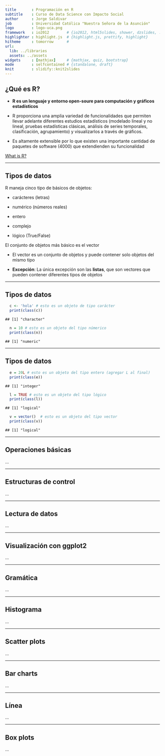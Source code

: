 ```yaml
---
title       : Programación en R
subtitle    : Curso de Data Science con Impacto Social
author      : Jorge Saldivar
job         : Universidad Católica "Nuestra Señora de la Asunción"
logo        : logo-uca.png
framework   : io2012        # {io2012, html5slides, shower, dzslides, ...}
highlighter : highlight.js  # {highlight.js, prettify, highlight}
hitheme     : tomorrow      # 
url:
  lib: ../libraries
  assets: ../assets
widgets     : [mathjax]     # {mathjax, quiz, bootstrap}
mode        : selfcontained # {standalone, draft}
knit        : slidify::knit2slides
---
```




## ¿Qué es R?

* **R es un lenguaje y entorno open-soure para computación y gráficos estadísticos**

* R proporciona una amplia variedad de funcionalidades que permiten llevar adelante diferentes estudios estadísticos (modelado lineal y no lineal, pruebas estadísticas clásicas, análisis de series temporales, clasificación, agrupamiento) y visualizarlos a través de gráficos. 

* Es altamente extensible por lo que existen una importante cantidad de paquetes de software (4000) que extendienden su funcionalidad

[What is R?](https://www.r-project.org/about.html)

---

## Tipos de datos

R maneja cinco tipo de básicos de objetos:

-   carácteres (letras)

-   numérico (números reales)

-   entero

-   complejo

-   lógico (True/False)

El conjunto de objetos más básico es el vector

-   El vector es un conjunto de objetos y puede contener solo objetos del mismo tipo

-   **Excepción**: La única excepción son las **listas**, que son vectores que pueden contener diferentes tipos de objetos

---

## Tipos de datos


```r
  c <- 'hola' # esto es un objeto de tipo carácter
  print(class(c))
```

```
## [1] "character"
```

```r
  n = 10 # esto es un objeto del tipo númerico
  print(class(n))
```

```
## [1] "numeric"
```

---

## Tipos de datos


```r
  e = 20L # esto es un objeto del tipo entero (agregar L al final)
  print(class(e))
```

```
## [1] "integer"
```

```r
  l = TRUE # esto es un objeto del tipo lógico
  print(class(l))
```

```
## [1] "logical"
```

```r
  v = vector()  # esto es un objeto del tipo vector
  print(class(v))
```

```
## [1] "logical"
```

---

## Operaciones básicas

...

---

## Estructuras de control

...

---

## Lectura de datos

...

---

## Visualización con ggplot2

...

---

## Gramática

...

---

## Histograma

...

---

## Scatter plots

...

---

## Bar charts

...

---

## Línea

...

---

## Box plots

...
